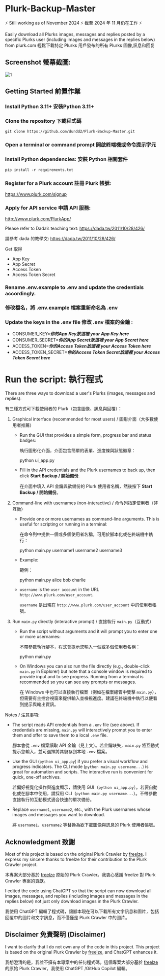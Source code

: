 # Plurk-Backup-Master
⚡ Still working as of November 2024 ⚡  截至 2024 年 11 月仍在工作 ⚡

Easily download all Plurks images, messages and replies posted by a specific Plurks user (including images and messages in the replies below) from plurk.com
輕鬆下載特定 Plurks 用戶發布的所有 Plurks 圖像,訊息和回复 

## Screenshot 螢幕截圖:
![1](https://github.com/user-attachments/assets/91ac9c4f-1701-4eb3-8e32-b48544d7eff9)


## Getting Started 前置作業 

### Install Python 3.11+ 安裝Python 3.11+
### Clone the repository 下載程式碼 

    git clone https://github.com/dundd2/Plurk-Backup-Master.git

### Open a terminal or command prompt 開啟終端機或命令提示字元 

### Install Python dependencies: 安裝 Python 相關套件 

    pip install -r requirements.txt

### Register for a Plurk account 註冊 Plurk 帳號:
https://www.plurk.com/signup

### Apply for API service 申請 API 服務: 
http://www.plurk.com/PlurkApp/

Please refer to Dada’s teaching text: https://dada.tw/2011/10/28/426/

請參考 dada 的教學文: https://dada.tw/2011/10/28/426/ 

Get 取得 
+ App Key
+ App Secret
+ Access Token
+ Access Token Secret

### Rename .env.example to .env and update the credentials accordingly. 
### 修改檔名，將 .env.example 檔案重新命名為 .env 

### Update the keys in the .env file 修改 .env 檔案的金鑰 :

+ CONSUMER_KEY=***你的App Key放這裡 your App Key here***
+ CONSUMER_SECRET=***你的App Secret放這裡 your App Secret here*** 
+ ACCESS_TOKEN=***你的Access Token放這裡 your Access Token here***
+ ACCESS_TOKEN_SECRET=***你的Access Token Secret放這裡 your Access Token Secret here***

# Run the script: 執行程式

There are three ways to download a user's Plurks (images, messages and replies):

有三種方式可下載使用者的 Plurk（包含圖像、訊息與回覆）：

1) Graphical interface (recommended for most users) / 圖形介面（大多數使用者推薦）

   - Run the GUI that provides a simple form, progress bar and status badges:

     執行圖形化介面，介面包含簡單的表單、進度條與狀態徽章：

      python ui_app.py

   - Fill in the API credentials and the Plurk usernames to back up, then click **Start Backup / 開始備份**.

     在介面中填入 API 金鑰與欲備份的 Plurk 使用者名稱，然後按下 **Start Backup / 開始備份**。

2) Command-line with usernames (non-interactive) / 命令列指定使用者（非互動）

   - Provide one or more usernames as command-line arguments. This is useful for scripting or running in a terminal:

     在命令列中提供一個或多個使用者名稱，可用於腳本化或在終端機中執行：

      python main.py username1 username2 username3

   - Example:

     範例：

      python main.py alice bob charlie

   - `username` is the `user account` in the URL `http://www.plurk.com/user_account`.

     `username` 是出現在 `http://www.plurk.com/user_account` 中的使用者帳號。

3) Run `main.py` directly (interactive prompt) / 直接執行 `main.py`（互動式）

   - Run the script without arguments and it will prompt you to enter one or more usernames:

     不帶參數執行腳本，程式會提示您輸入一個或多個使用者名稱：

      python main.py

   - On Windows you can also run the file directly (e.g., double-click `main.py` in Explorer) but note that a console window is required to provide input and to see progress. Running from a terminal is recommended so you can see any prompts or messages.

     在 Windows 中也可以直接執行檔案（例如在檔案總管中雙擊 `main.py`），但需要有主控台視窗來提供輸入並檢視進度。建議在終端機中執行以便看到提示與輸出資訊。

Notes / 注意事項:

- The script reads API credentials from a `.env` file (see above). If credentials are missing, `main.py` will interactively prompt you to enter them and offer to save them to a local `.env` file.

  腳本會從 `.env` 檔案讀取 API 金鑰（見上文）。若金鑰缺失，`main.py` 將互動式提示您輸入，並可選擇將其儲存到本地 `.env` 檔案。

- Use the GUI (`python ui_app.py`) if you prefer a visual workflow and progress indicators. The CLI mode (`python main.py username...`) is great for automation and scripts. The interactive run is convenient for quick, one-off archives.

  若偏好視覺化操作與進度顯示，請使用 GUI（`python ui_app.py`）。若要自動化或在腳本中使用，請採用 CLI（`python main.py username...`）。不帶參數直接執行的互動模式適合快速的單次備份。

- Replace `username1`, `username2`, etc., with the Plurk usernames whose images and messages you want to download.

  將 `username1`、`username2` 等替換為欲下載圖像與訊息的 Plurk 使用者帳號。

  
## Acknowledgment 致謝 

Most of this project is based on the original Plurk Crawler by [freelze](https://github.com/freelze). I express my sincere thanks to freelze for their contribution to the Plurk Crawler project.

本專案大部分基於 [freelze](https://github.com/freelze) 原始的 Plurk Crawler。我衷心感謝 freelze 對 Plurk Crawler 專案的貢獻。

I edited the code using ChatGPT so that the script can now download all images, messages, and replies (including images and messages in the replies below) not just only download images in the Plurk Crawler.

我使用 ChatGPT 編輯了程式碼，讓腳本現在可以下載所有文字訊息和圖片，包括回覆中的圖片和文字訊息，而不僅僅是 Plurk Crawler 中的圖片。

## Disclaimer 免責聲明 (Disclaimer)

I want to clarify that I do not own any of the code in this project. This project is based on the original Plurk Crawler by [freelze](https://github.com/freelze), and ChatGPT enhances it.

我想澄清的是，我並不擁有本專案中的任何程式碼。這個專案大部分基於 [freelze](https://github.com/freelze) 的原始 Plurk Crawler，我使用 ChatGPT /GitHub Copilot 編輯。
